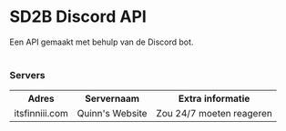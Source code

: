 <h1>SD2B Discord API</h1>
<div>Een API gemaakt met behulp van de Discord bot.</div>

<br>

<h3>Servers</h3>
<table>
    <tr>
        <th>Adres</th>
        <th>Servernaam</th>
        <th>Extra informatie</th>
    </tr>
    <tr>
        <td>itsfinniii.com</td>
        <td>Quinn's Website</td>
        <td>Zou 24/7 moeten reageren</td>
    </tr>
</table>

